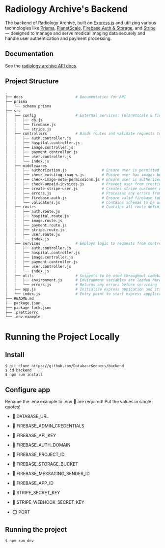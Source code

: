 # Radiology Archive's Backend

The backend of Radiology Archive, built on [Express.js](https://expressjs.com/) and utilizing various technologies like [Prisma](https://www.prisma.io/), [PlanetScale](https://planetscale.com/), [Firebase Auth & Storage](https://firebase.google.com/), and [Stripe](https://stripe.com/docs/development) — designed to manage and serve medical imaging data securely and handle user authentication and payment processing.

## Documentation

See the [radiology archive API docs](https://databasekeepers.github.io/backend/).

## Project Structure

```bash
.
├── docs                        # Documentation for API
├── prisma
│   └── schema.prisma
├── src
│   ├── config                  # External services: (planetscale & firebase)
│   │   ├── db.js
│   │   ├── firebase.js
│   │   └── stripe.js
│   ├── controllers             # Binds routes and validate requests to service
│   │   ├── auth.controller.js
│   │   ├── hospital.controller.js
│   │   ├── image.controller.js
│   │   ├── payment.controller.js
│   │   ├── user.controller.js
│   │   └── index.js
│   ├── middlewares
│   │   ├── authorization.js                # Ensure user is permitted to access an endpoint
│   │   ├── check-existing-images.js        # Ensure user has images before proceeding to transaction process
│   │   ├── check-image-note-permissions.js # Ensure user is authorized having a patient relation with the patient's image
│   │   ├── check-unpaid-invoices.js        # Prevent user from creating multiple invoices before paying previous ones
│   │   ├── create-stripe-user.js           # Creates stripe customer upon given user
│   │   ├── errors.js                       # Processes any errors from the route's schema
│   │   ├── firebase-auth.js                # Ensure valid firebase token in request header
│   │   └── validators.js                   # Contains schemas to be used in express.js routes
│   ├── routes                              # Contains all route definitions
│   │   ├── auth.route.js
│   │   ├── hospital.route.js
│   │   ├── image.route.js
│   │   ├── payment.route.js
│   │   ├── stripe.route.js
│   │   ├── user.route.js
│   │   └── index.js
│   ├── services                # Employs logic to requests from controller
│   │   ├── auth.controller.js
│   │   ├── hospital.controller.js
│   │   ├── image.controller.js
│   │   ├── payment.controller.js
│   │   ├── user.controller.js
│   │   └── index.js
│   ├── utils                   # Snippets to be used throughout codebase
│   │   ├── environment.js      # Environment variables are loaded here and exported
│   │   └── errors.js           # Returns any errors before servicing
│   ├── app.js                  # Initialize express appication and its dependencies
│   └── index.js                # Entry point to start express appplication
├── README.md
├── package.json
├── package-lock.json
├── .prettierrc
└── .env.example

```

# Running the Project Locally

## Install

    $ git clone https://github.com/DatabaseKeepers/backend
    $ cd backend
    $ npm run install

## Configure app

Rename the .env.example to .env
🔴 are required! Put the values in single quotes!

- 🔴 DATABASE_URL
- 🔴 FIREBASE_ADMIN_CREDENTIALS
- 🔴 FIREBASE_API_KEY
- 🔴 FIREBASE_AUTH_DOMAIN
- 🔴 FIREBASE_PROJECT_ID
- 🔴 FIREBASE_STORAGE_BUCKET
- 🔴 FIREBASE_MESSAGING_SENDER_ID
- 🔴 FIREBASE_APP_ID

- 🔴 STRIPE_SECRET_KEY
- 🔴 STRIPE_WEBHOOK_SECRET_KEY

- ⭕ PORT

## Running the project

    $ npm run dev
